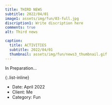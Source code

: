 ```yaml
---
title: THIRD NEWS
subtitle: 2022/04/01
image1: assets/img/fun/03-full.jpg
discription1: Write discription here
comments: true
alt: Third news

caption:
  title: ACTIVITIES
  subtitle: 2022/04/01
  thumbnail: assets/img/fun/news3_thumbnail.gif
---
```

In Preparation...


{:.list-inline}
- Date: April 2022
- Client: Me
- Category: Fun

